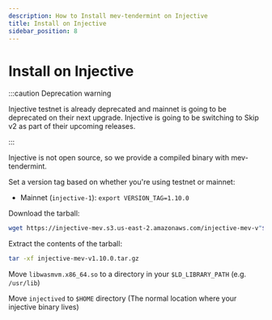 ```yaml
---
description: How to Install mev-tendermint on Injective
title: Install on Injective
sidebar_position: 8
---
```


# Install on Injective

:::caution Deprecation warning

Injective testnet is already deprecated and mainnet is going to be deprecated on their next upgrade. Injective is going to be switching to Skip v2 as part of their upcoming releases.

:::

Injective is not open source, so we provide a compiled binary with mev-tendermint.

Set a version tag based on whether you're using testnet or mainnet:

- Mainnet (`injective-1`): `export VERSION_TAG=1.10.0`

Download the tarball:

```bash
wget https://injective-mev.s3.us-east-2.amazonaws.com/injective-mev-v"${VERSION_TAG}".tar.gz
```

Extract the contents of the tarball:

```bash
tar -xf injective-mev-v1.10.0.tar.gz
```

Move `libwasmvm.x86_64.so` to a directory in your `$LD_LIBRARY_PATH` (e.g. `/usr/lib`)

Move `injectived` to `$HOME` directory (The normal location where your injective binary lives)

